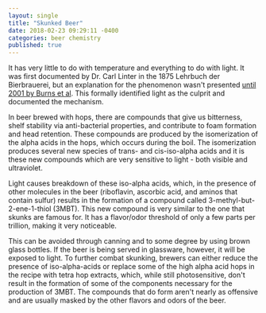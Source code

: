```yaml
---
layout: single
title: "Skunked Beer"
date: 2018-02-23 09:29:11 -0400
categories: beer chemistry
published: true
---
```


It has very little to do with temperature and everything to do with light. It was first documented by Dr. Carl Linter in the 1875 Lehrbuch der Bierbrauerei, but an explanation for the phenomenon wasn't presented [until 2001 by Burns et al](https://onlinelibrary.wiley.com/doi/full/10.1002/1521-3765%2820011105%297%3A21%3C4553%3A%3AAID-CHEM4553%3E3.0.CO%3B2-0). This formally identified light as the culprit and documented the mechanism.

In beer brewed with hops, there are compounds that give us bitterness, shelf stability via anti-bacterial properties, and contribute to foam formation and head retention. These compounds are produced by the isomerization of the alpha acids in the hops, which occurs during the boil. The isomerization produces several new species of trans- and cis-iso-alpha acids and it is these new compounds which are very sensitive to light - both visible and ultraviolet.

Light causes breakdown of these iso-alpha acids, which, in the presence of other molecules in the beer (riboflavin, ascorbic acid, and aminos that contain sulfur) results in the formation of a compound called 3-methyl-but-2-ene-1-thiol (3MBT). This new compound is very similar to the one that skunks are famous for. It has a flavor/odor threshold of only a few parts per trillion, making it very noticeable.

This can be avoided through canning and to some degree by using brown glass bottles. If the beer is being served in glassware, however, it will be exposed to light. To further combat skunking, brewers can either reduce the presence of iso-alpha-acids or replace some of the high alpha acid hops in the recipe with tetra hop extracts, which, while still photosensitive, don't result in the formation of some of the components necessary for the production of 3MBT. The compounds that do form aren't nearly as offensive and are usually masked by the other flavors and odors of the beer.